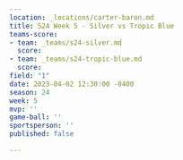 ```yaml
---
location: _locations/carter-baron.md
title: S24 Week 5 - Silver vs Tropic Blue
teams-score:
- team: _teams/s24-silver.md
  score: 
- team: _teams/s24-tropic-blue.md
  score: 
field: "1"
date: 2023-04-02 12:30:00 -0400
season: 24
week: 5
mvp: ''
game-ball: ''
sportsperson: ''
published: false

---
```

